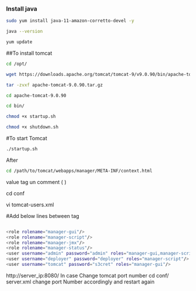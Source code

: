 ### Install java
```sh
sudo yum install java-11-amazon-corretto-devel -y
```
```sh
java --version 
```
```sh
yum update
```
##To install tomcat
  ```sh
  cd /opt/
```
```sh
wget https://downloads.apache.org/tomcat/tomcat-9/v9.0.90/bin/apache-tomcat-9.0.90.tar.gz
```
```sh
tar -zvxf apache-tomcat-9.0.90.tar.gz
```
```sh
cd apache-tomcat-9.0.90
```
```sh
cd bin/
```
```sh
chmod +x startup.sh
```
```sh
chmod +x shutdown.sh
```
#To start Tomcat
```sh
./startup.sh
```

After
```sh
cd /path/to/tomcat/webapps/manager/META-INF/context.html
```
value tag un comment
( <!--
--> )


cd conf

vi tomcat-users.xml

#Add below lines between <tomcat-users> tag
```sh

<role rolename="manager-gui"/>
<role rolename="manager-script"/>
<role rolename="manager-jmx"/>
<role rolename="manager-status"/>   
<user username="admin" password="admin" roles="manager-gui,manager-script,manager-jmx,manager-status"/>
<user username="deployer" password="deployer" roles="manager-script"/>
<user username="tomcat" password="s3cret" roles="manager-gui"/>
```
http://server_ip:8080/
In case Change tomcat port number
cd conf/
server.xml
change port Number accordingly and restart again
